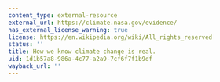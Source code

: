 ```yaml
---
content_type: external-resource
external_url: https://climate.nasa.gov/evidence/
has_external_license_warning: true
license: https://en.wikipedia.org/wiki/All_rights_reserved
status: ''
title: How we know climate change is real.
uid: 1d1b57a8-986a-4c77-a2a9-7cf6f7f1b9df
wayback_url: ''
---
```

